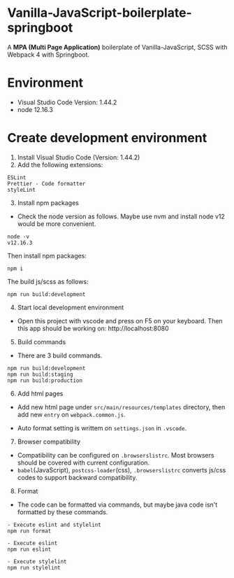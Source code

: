 # Vanilla-JavaScript-boilerplate-springboot

A **MPA (Multi Page Application)** boilerplate of Vanilla-JavaScript, SCSS with Webpack 4 with Springboot.

# Environment

- Visual Studio Code Version: 1.44.2
- node 12.16.3

# Create development environment

1. Install Visual Studio Code (Version: 1.44.2)
2. Add the following extensions:

```
ESLint
Prettier - Code formatter
styleLint
```

3. Install npm packages

- Check the node version as follows. Maybe use nvm and install node v12 would be more convenient.

```
node -v
v12.16.3
```

Then install npm packages:

```
npm i
```

The build js/scss as follows:

```
npm run build:development
```

4. Start local development environment

- Open this project with vscode and press on F5 on your keyboard. 
Then this app should be working on: http://localhost:8080

5. Build commands

- There are 3 build commands.

```
npm run build:development
npm run build:staging
npm run build:production
```

6. Add html pages

- Add new html page under `src/main/resources/templates` directory, then add new `entry` on `webpack.common.js`.

- Auto format setting is writtem on `settings.json` in `.vscode`.


7. Browser compatibility

- Compatibility can be configured on `.browserslistrc`. Most browsers should be covered with current configuration.
- `babel`(JavaScript), `postcss-loader`(css), `.browserslistrc` converts js/css codes to support backward compatibility.

8. Format

- The code can be formatted via commands, but maybe java code isn't formatted by these commands.

```
- Execute eslint and stylelint
npm run format

- Execute eslint
npm run eslint

- Execute stylelint
npm run stylelint
```
